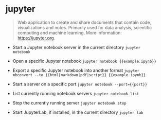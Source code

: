 # jupyter
> Web application to create and share documents that contain code, visualizations and notes.
> Primarily used for data analysis, scientific computing and machine learning.
> More information: <https://jupyter.org>.

- Start a Jupyter notebook server in the current directory
`jupyter notebook`

- Open a specific Jupyter notebook
`jupyter notebook {{example.ipynb}}`

- Export a specific Jupyter notebook into another format
`jupyter nbconvert --to {{html|markdown|pdf|script}} {{example.ipynb}}`

- Start a server on a specific port
`jupyter notebook --port={{port}}`

- List currently running notebook servers
`jupyter notebook list`

- Stop the currently running server
`jupyter notebook stop`

- Start JupyterLab, if installed, in the current directory
`jupyter lab`
